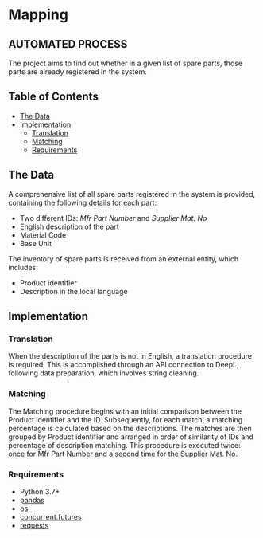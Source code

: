 # Mapping
## AUTOMATED PROCESS
The project aims to find out whether in a given list of spare parts, those parts are already registered in the system.

## Table of Contents
- [The Data](#The-Data)
- [Implementation](#Implementation)
    - [Translation](#Translation)
    - [Matching](#Matching)
    - [Requirements](#Requirements)

## The Data
A comprehensive list of all spare parts registered in the system is provided, containing the following details for each part:
- Two different IDs: _Mfr Part Number_ and _Supplier Mat. No_
- English description of the part
- Material Code
- Base Unit

The inventory of spare parts is received from an external entity, which includes:
- Product identifier
- Description in the local language

## Implementation
### Translation
When the description of the parts is not in English, a translation procedure is required. This is accomplished through an API connection to DeepL, following data preparation, which involves string cleaning.

### Matching
The Matching procedure begins with an initial comparison between the Product identifier and the ID. Subsequently, for each match, a matching percentage is calculated based on the descriptions. The matches are then grouped by Product identifier and arranged in order of similarity of IDs and percentage of description matching.
This procedure is executed twice: once for Mfr Part Number and a second time for the Supplier Mat. No.

### Requirements
- Python 3.7+
- [pandas](https://pandas.pydata.org/docs/)
- [os](https://docs.python.org/3/library/os.html)
- [concurrent.futures](https://docs.python.org/3/library/concurrent.futures.html)
- [requests](https://pypi.org/project/requests/)

